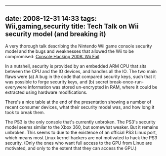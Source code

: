 
---
date: 2008-12-31 14:33
tags: Wii,gaming,security
title: Tech Talk on Wii security model (and breaking it)
---

A very thorough talk describing the Nintendo Wii game console security model
and the bugs and weaknesses that allowed the Wii to be compromised:
[Console Hacking 2008: Wii Fail](http://events.ccc.de/congress/2008/Fahrplan/events/2799.en.html)

In a nutshell, security is provided by an embedded ARM CPU that sits between the
CPU and the IO devices, and handles all the IO. The two main flaws were (a) A
bug in the code that compared security keys, such that it was possible to
forge security keys, and (b) secret break-once-run-everywere information was
stored un-encrypted in RAM, where it could be extracted using hardware
modifications.

There's a nice table at the end of the presentation showing a
number of recent consumer devices, what their security model was, and how long
it took to break them.

The PS3 is the only console that's currently unbroken.
The PS3's security model seems similar to the Xbox 360, but somewhat weaker.
But it remains unbroken. This seems to due to the existence of an official PS3
Linux port, which means most Linux kernel hackers are not motivated to hack
the PS3 security. (Only the ones who want full access to the GPU from Linux
are motivated, and only to the extent that they can access the GPU.)
